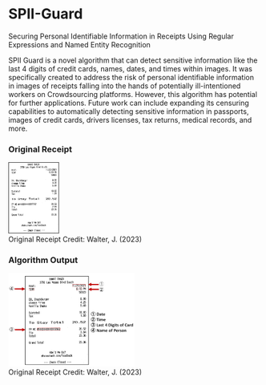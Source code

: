 # SPII-Guard
Securing Personal Identifiable Information in Receipts Using Regular Expressions and Named Entity Recognition

SPII Guard is a novel algorithm that can detect sensitive information like the last 4 digits of credit cards, names, dates, and times within images. It was specifically created to address the risk of personal identifiable information in images of receipts falling into the hands of potentially ill-intentioned workers on Crowdsourcing platforms. However, this algorithm has potential for further applications. Future work can include expanding its censuring capabilities to automatically detecting sensitive information in passports, images of credit cards, drivers licenses, tax returns, medical records, and more.

### Original Receipt
<img src="./images/originalReceipt.png" alt="Alt text" width="20%"><br>
Original Receipt Credit: Walter, J. (2023)

### Algorithm Output
<img src="./images/finalReceiptWithInfo.png" alt="Alt text" width="50%"><br>
Original Receipt Credit: Walter, J. (2023)
